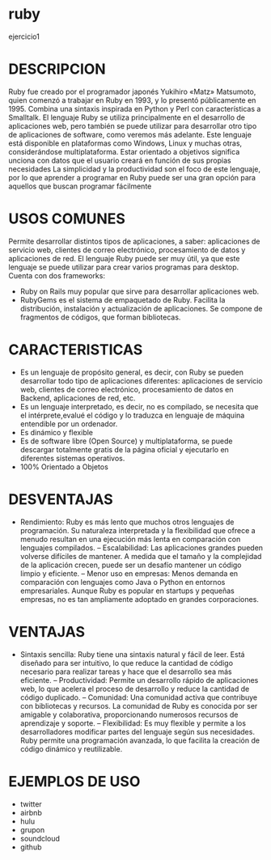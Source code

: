 # ruby
ejercicio1 

# DESCRIPCION
Ruby fue creado por el programador japonés Yukihiro «Matz» Matsumoto, quien comenzó a trabajar en Ruby en 1993, y lo presentó públicamente en 1995.
Combina una sintaxis inspirada en Python y Perl con características a Smalltalk.
El lenguaje Ruby se utiliza principalmente en el desarrollo de aplicaciones web, pero también se puede utilizar para desarrollar otro tipo de aplicaciones de software, como veremos más adelante.
Este lenguaje está disponible en plataformas como Windows, Linux y muchas otras, considerándose multiplataforma.
Estar orientado a objetivos significa unciona con datos que el usuario creará en función de sus propias necesidades
La simplicidad y la productividad son el foco de este lenguaje, por lo que aprender a programar en Ruby puede ser una gran opción para aquellos que buscan programar fácilmente

# USOS COMUNES
Permite desarrollar distintos tipos de aplicaciones, a saber: aplicaciones de servicio web, clientes de correo electrónico, procesamiento de datos y aplicaciones de red.
El lenguaje Ruby puede ser muy útil, ya que este lenguaje se puede utilizar para crear varios programas para desktop.
Cuenta con dos frameworks: 
- Ruby on Rails muy popular que sirve para desarrollar aplicaciones web.
- RubyGems es el sistema de empaquetado de Ruby. Facilita la distribución, instalación y 
  actualización de aplicaciones. Se compone de fragmentos de códigos, que forman bibliotecas.

# CARACTERISTICAS
- Es un lenguaje de propósito general, es decir, con Ruby se pueden desarrollar todo tipo de aplicaciones diferentes: aplicaciones de servicio web, clientes de correo electrónico, procesamiento de datos en Backend, 
  aplicaciones de red, etc.
- Es un lenguaje interpretado, es decir, no es compilado, se necesita que el intérprete,evalué el código y lo traduzca en lenguaje de máquina entendible por un ordenador.
- Es dinámico y flexible
- Es de software libre (Open Source) y multiplataforma, se puede descargar totalmente gratis de la página oficial y ejecutarlo en diferentes sistemas operativos.
- 100% Orientado a Objetos
  
# DESVENTAJAS
- Rendimiento: Ruby es más lento que muchos otros lenguajes de programación. Su naturaleza interpretada y la flexibilidad que ofrece a menudo resultan en una ejecución más lenta en comparación con lenguajes compilados.
– Escalabilidad: Las aplicaciones grandes pueden volverse difíciles de mantener. A medida que el tamaño y la complejidad de la aplicación crecen, puede ser un desafío mantener un código limpio y eficiente.
– Menor uso en empresas: Menos demanda en comparación con lenguajes como Java o Python en entornos empresariales. Aunque Ruby es popular en startups y pequeñas empresas, no es tan ampliamente adoptado en grandes corporaciones.

# VENTAJAS
- Sintaxis sencilla: Ruby tiene una sintaxis natural y fácil de leer. Está diseñado para ser intuitivo, lo que reduce la cantidad de código necesario para realizar tareas y hace que el desarrollo sea más eficiente.
– Productividad: Permite un desarrollo rápido de aplicaciones web, lo que acelera el proceso de desarrollo y reduce la cantidad de código duplicado.
– Comunidad: Una comunidad activa que contribuye con bibliotecas y recursos. La comunidad de Ruby es conocida por ser amigable y colaborativa, proporcionando numerosos recursos de aprendizaje y soporte.
– Flexibilidad: Es muy flexible y permite a los desarrolladores modificar partes del lenguaje según sus necesidades. Ruby permite una programación avanzada, lo que facilita la creación de código dinámico y reutilizable.

# EJEMPLOS DE USO
- twitter
- airbnb
- hulu
- grupon
- soundcloud
- github
